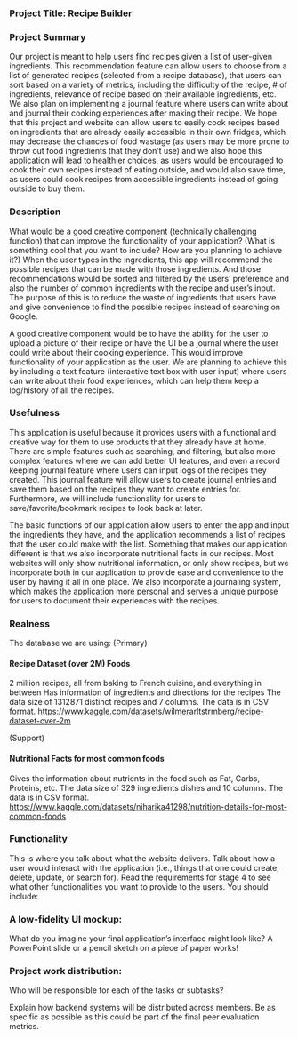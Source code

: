 ### Project Title: Recipe Builder

### Project Summary
Our project is meant to help users find recipes given a list of user-given ingredients. This recommendation feature can allow users to choose from a list of generated recipes (selected from a recipe database), that users can sort based on a variety of metrics, including the difficulty of the recipe, # of ingredients, relevance of recipe based on their available ingredients, etc. We also plan on implementing a journal feature where users can write about and journal their cooking experiences after making their recipe.
We hope that this project and website can allow users to easily cook recipes based on ingredients that are already easily accessible in their own fridges, which may decrease the chances of food wastage (as users may be more prone to throw out food ingredients that they don’t use) and we also hope this application will lead to healthier choices, as users would be encouraged to cook their own recipes instead of eating outside, and would also save time, as users could cook recipes from accessible ingredients instead of going outside to buy them.

### Description

What would be a good creative component (technically challenging function) that can improve the functionality of your application? (What is something cool that you want to include? How are you planning to achieve it?)
When the user types in the ingredients, this app will recommend the possible recipes that can be made with those ingredients. And those recommendations would be sorted and filtered by the users’ preference and also the number of common ingredients with the recipe and user’s input.  The purpose of this is to reduce the waste of ingredients that users have and give convenience to find the possible recipes instead of searching on Google. 

A good creative component would be to have the ability for the user to upload a picture of their recipe or have the UI be a journal where the user could write about their cooking experience. This would improve functionality of your application as the user. We are planning to achieve this by including a text feature (interactive text box with user input) where users can write about their food experiences, which can help them keep a log/history of all the recipes. 

### Usefulness

This application is useful because it provides users with a functional and creative way for them to use products that they already have at home. There are simple features such as searching, and filtering, but also more complex features where we can add better UI features, and even a record keeping journal feature where users can input logs of the recipes they created. This journal feature will allow users to create journal entries and save them based on the recipes they want to create entries for. Furthermore, we will include functionality for users to save/favorite/bookmark recipes to look back at later. 

The basic functions of our application allow users to enter the app and input the ingredients they have, and the application recommends a list of recipes that the user could make with the list. Something that makes our application different is that we also incorporate nutritional facts in our recipes. Most websites will only show nutritional information, or only show recipes, but we incorporate both in our application to provide ease and convenience to the user by having it all in one place. We also incorporate a journaling system, which makes the application more personal and serves a unique purpose for users to document their experiences with the recipes.	

### Realness

The database we are using: 
(Primary) 
#### Recipe Dataset (over 2M) Foods
2 million recipes, all from baking to French cuisine, and everything in between
Has information of ingredients and directions for the recipes
The data size of 1312871 distinct recipes and 7 columns. The data is in CSV format.
https://www.kaggle.com/datasets/wilmerarltstrmberg/recipe-dataset-over-2m 

(Support) 
#### Nutritional Facts for most common foods
Gives the information about nutrients in the food such as Fat, Carbs, Proteins, etc.
The data size of  329 ingredients dishes and 10 columns. The data is in CSV format.
https://www.kaggle.com/datasets/niharika41298/nutrition-details-for-most-common-foods 



### Functionality 
This is where you talk about what the website delivers. Talk about how a user would interact with the application (i.e., things that one could create, delete, update, or search for). Read the requirements for stage 4 to see what other functionalities you want to provide to the users. You should include:

### A low-fidelity UI mockup: 
What do you imagine your final application’s interface might look like? A PowerPoint slide or a pencil sketch on a piece of paper works!

### Project work distribution: 
Who will be responsible for each of the tasks or subtasks?

Explain how backend systems will be distributed across members. Be as specific as possible as this could be part of the final peer evaluation metrics.



